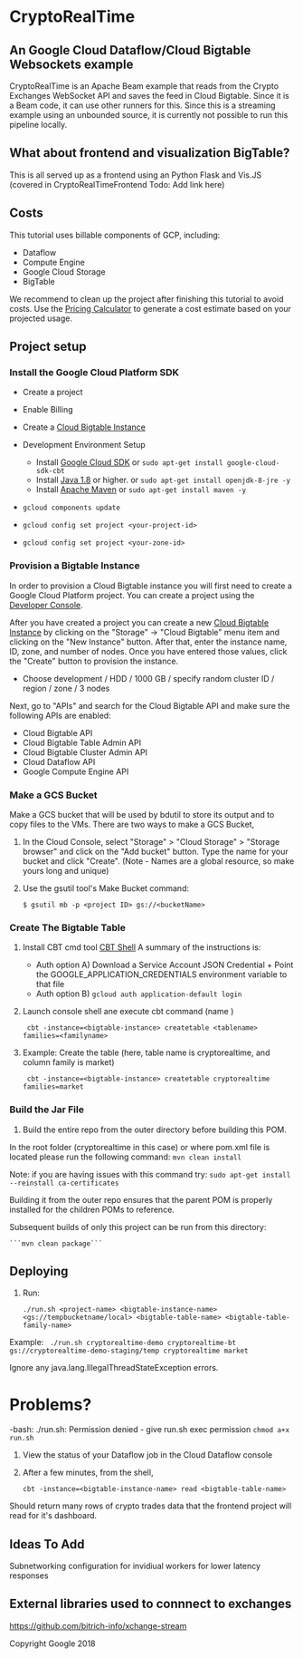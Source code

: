 # CryptoRealTime

## An Google Cloud Dataflow/Cloud Bigtable Websockets example

CryptoRealTime is an Apache Beam example that reads from the Crypto Exchanges WebSocket API and saves the feed in Cloud Bigtable. Since it is a Beam code, it can use other runners for this. 
Since this is a streaming example using an unbounded source, it is currently not possible to run this pipeline locally.

## What about frontend and visualization BigTable?
This is all served up as a frontend using an Python Flask and Vis.JS (covered in CryptoRealTimeFrontend Todo: Add link here)


## Costs
This tutorial uses billable components of GCP, including:
- Dataflow
- Compute Engine
- Google Cloud Storage
- BigTable

We recommend to clean up the project after finishing this tutorial to avoid costs. Use the [Pricing Calculator](https://cloud.google.com/products/calculator/) to generate a cost estimate based on your projected usage.

## Project setup 
### Install the Google Cloud Platform SDK

  * Create a project
  * Enable Billing
  * Create a [Cloud Bigtable Instance](https://cloud.google.com/bigtable/docs/creating-instance)
  * Development Environment Setup
      * Install [Google Cloud SDK](https://cloud.google.com/sdk/)
      or `sudo apt-get install google-cloud-sdk-cbt` 
      * Install [Java 1.8](http://www.oracle.com/technetwork/java/javase/downloads/index.html) or higher.
      or `sudo apt-get install openjdk-8-jre -y`
      * Install [Apache Maven](https://maven.apache.org/)
      or `sudo apt-get install maven -y`

    
  * `gcloud components update`
  * `gcloud config set project <your-project-id>`
  * `gcloud config set project <your-zone-id>`

### Provision a Bigtable Instance

In order to provision a Cloud Bigtable instance you will first need to create a
Google Cloud Platform project. You can create a project using the
[Developer Console](https://cloud.google.com/console).

After you have created a project you can create a new [Cloud Bigtable Instance](https://cloud.google.com/bigtable/docs/creating-instance) by
clicking on the "Storage" -> "Cloud Bigtable" menu item and clicking on the
"New Instance" button.  After that, enter the instance name, ID, zone, and number
of nodes. Once you have entered those values, click the "Create" button to
provision the instance.

- Choose development / HDD / 1000 GB / specify random cluster ID / region / zone / 3 nodes 

Next, go to "APIs" and search for the Cloud Bigtable API and make sure the following APIs are
enabled:

* Cloud Bigtable API
* Cloud Bigtable Table Admin API
* Cloud Bigtable Cluster Admin API
* Cloud Dataflow API
* Google Compute Engine API

### Make a GCS Bucket

Make a GCS bucket that will be used by bdutil to store its output and to copy
files to the VMs.  There are two ways to make a GCS Bucket,

1. In the Cloud Console, select "Storage" > "Cloud Storage" > "Storage
   browser" and click on the "Add bucket" button. Type the name for your
   bucket and click "Create".  (Note - Names are a global resource, so make
   yours long and unique)
1. Use the gsutil tool's Make Bucket command:

    `$ gsutil mb -p <project ID> gs://<bucketName>`

### Create The Bigtable Table

1. Install CBT cmd tool [CBT Shell](https://cloud.google.com/bigtable/docs/cbt-overview)
   A summary of the instructions is:
   * Auth option A) Download a Service Account JSON Credential + Point the GOOGLE_APPLICATION_CREDENTIALS environment variable to that file
   * Auth option B) `gcloud auth application-default login`
2. Launch console shell ane execute cbt command (name )

    ` cbt -instance=<bigtable-instance> createtable <tablename> families=<familyname>`

3. Example: Create the table (here, table name is cryptorealtime, and column family is market)

    ` cbt -instance=<bigtable-instance> createtable cryptorealtime families=market`


### Build the Jar File


1. Build the entire repo from the outer directory before building this POM. 

In the root folder (cryptorealtime in this case) or where pom.xml file is located please run the following command:
   ```mvn clean install```
   
   Note: if you are having issues with this command try: `sudo apt-get install --reinstall ca-certificates`


Building it from the outer repo ensures that the parent POM is properly installed for the children POMs to reference.

Subsequent builds of only this project can be run from this directory:

    ```mvn clean package```

## Deploying

1. Run:

    `./run.sh <project-name> <bigtable-instance-name> <gs://tempbucketname/local> <bigtable-table-name> <bigtable-table-family-name>`

Example:
    ` ./run.sh cryptorealtime-demo cryptorealtime-bt gs://cryptorealtime-demo-staging/temp cryptorealtime market`

Ignore any java.lang.IllegalThreadStateException errors.

# Problems?
-bash: ./run.sh: Permission denied - give run.sh exec permission
`chmod a+x run.sh `


1. View the status of your Dataflow job in the Cloud Dataflow console

1. After a few minutes, from the shell,

    `cbt -instance=<bigtable-instance-name> read <bigtable-table-name>`

Should return many rows of crypto trades data that the frontend project will read for it's dashboard.



## Ideas To Add
Subnetworking configuration for invidiual workers for lower latency responses

## External libraries used to connnect to exchanges 
https://github.com/bitrich-info/xchange-stream


Copyright Google 2018